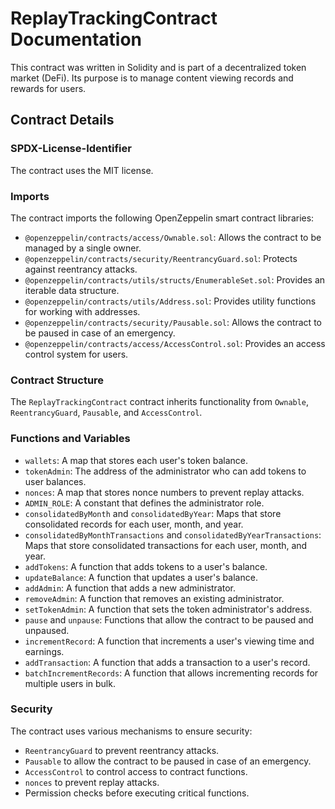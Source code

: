 # ReplayTrackingContract Documentation

This contract was written in Solidity and is part of a decentralized token market (DeFi). Its purpose is to manage content viewing records and rewards for users.

## Contract Details

### SPDX-License-Identifier

The contract uses the MIT license.

### Imports

The contract imports the following OpenZeppelin smart contract libraries:

* `@openzeppelin/contracts/access/Ownable.sol`: Allows the contract to be managed by a single owner.
* `@openzeppelin/contracts/security/ReentrancyGuard.sol`: Protects against reentrancy attacks.
* `@openzeppelin/contracts/utils/structs/EnumerableSet.sol`: Provides an iterable data structure.
* `@openzeppelin/contracts/utils/Address.sol`: Provides utility functions for working with addresses.
* `@openzeppelin/contracts/security/Pausable.sol`: Allows the contract to be paused in case of an emergency.
* `@openzeppelin/contracts/access/AccessControl.sol`: Provides an access control system for users.

### Contract Structure

The `ReplayTrackingContract` contract inherits functionality from `Ownable`, `ReentrancyGuard`, `Pausable`, and `AccessControl`.

### Functions and Variables

* `wallets`: A map that stores each user's token balance.
* `tokenAdmin`: The address of the administrator who can add tokens to user balances.
* `nonces`: A map that stores nonce numbers to prevent replay attacks.
* `ADMIN_ROLE`: A constant that defines the administrator role.
* `consolidatedByMonth` and `consolidatedByYear`: Maps that store consolidated records for each user, month, and year.
* `consolidatedByMonthTransactions` and `consolidatedByYearTransactions`: Maps that store consolidated transactions for each user, month, and year.
* `addTokens`: A function that adds tokens to a user's balance.
* `updateBalance`: A function that updates a user's balance.
* `addAdmin`: A function that adds a new administrator.
* `removeAdmin`: A function that removes an existing administrator.
* `setTokenAdmin`: A function that sets the token administrator's address.
* `pause` and `unpause`: Functions that allow the contract to be paused and unpaused.
* `incrementRecord`: A function that increments a user's viewing time and earnings.
* `addTransaction`: A function that adds a transaction to a user's record.
* `batchIncrementRecords`: A function that allows incrementing records for multiple users in bulk.

### Security

The contract uses various mechanisms to ensure security:

* `ReentrancyGuard` to prevent reentrancy attacks.
* `Pausable` to allow the contract to be paused in case of an emergency.
* `AccessControl` to control access to contract functions.
* `nonces` to prevent replay attacks.
* Permission checks before executing critical functions.

